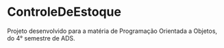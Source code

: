 # ControleDeEstoque
Projeto desenvolvido para a matéria de Programação Orientada a Objetos, do 4° semestre de ADS.
